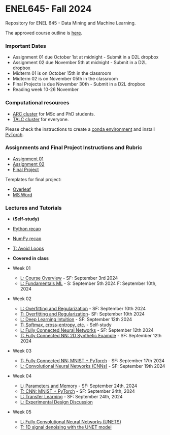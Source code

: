 # ENEL645- Fall 2024
Repository for ENEL 645 - Data Mining and Machine Learning.

The approved course outline is [here](./Slides/ENEL645-Fall2024-course-outline.pdf).

### Important Dates
- Assignment 01 due October 1st at midnight - Submit in a D2L dropbox
- Assignment 02 due November 5th at midnight - Submit in a D2L dropbox
- Midterm 01 is on October 15th in the classroom
- Midterm 02 is on November 05th in the classroom
- Final Projects is due November 30th - Submit in a D2L dropbox
- Reading week 10-26 November 

### Computational resources
- [ARC cluster](https://rcs.ucalgary.ca/ARC_Cluster_Guide) for MSc and PhD students.
- [TALC cluster](https://rcs.ucalgary.ca/index.php/TALC_Cluster#Time_limits) for everyone.

Please check the instructions to create a [conda environment](https://rcs.ucalgary.ca/Conda_on_ARC#Installing_Conda) and install [PyTorch](https://rcs.ucalgary.ca/PyTorch_on_ARC).

### Assignments and Final Project Instructions and Rubric
- [Assignment 01](./Rubrics/Garbage-classification-proposal-assignment.pdf)
- [Assignment 02](./Rubrics/Garbage-classification-programming.pdf)
- [Final  Project](./Rubrics/Final-project-description-rubric-ENEL645.pdf) 

Templates for final project:
- [Overleaf](https://www.overleaf.com/2787846576rwxjwjnhywpf)
- [MS Word](./Slides/final-project-template.docx)

### Lectures and Tutorials 

- **(Self-study)**    
- [Python recap](./Tutorials/python.ipynb)
- [NumPy recap](./Tutorials/numpy.ipynb)
- [T: Avoid Loops](./Tutorials/python_sumpy_programming_style.ipynb)

- **Covered in class**    

- Week 01
    - [L: Course Overview](./Slides/lecture01_course_overview(ENEL645).pdf) - SF: September 3rd 2024
    - [L: Fundamentals ML](./Slides/lecture02_fundamentals_ml.pdf) - S: September 5th 2024 F: September 10th, 2024 
- Week 02
    - [L: Overfitting and Regularization](./Slides/lecture03_overfitting_regularization.pdf) - SF: September 10th 2024 
    - [T: Overfitting and Regularization](./Tutorials/overfitting_regularization.ipynb)- SF: September 10th 2024
    - [L: Deep Learning Intuition](./Slides/lecture04_deep_learning_intuition.pdf) - SF: September 12th 2024
    - [T: Softmax, cross-entropy, etc.](./Tutorials/softmax_one_hot_encoding_loss_functions.ipynb) - Self-study
    - [L: Fully Connected Neural Networks](./Slides/lecture05_fully_connected_neural_networks_ND.pdf) - SF: September 12th 2024
    - [T: Fully Connected NN: 2D Synthetic Example](./Tutorials/fully_connected_neural_network_2D_synthetic_example.ipynb) - SF: September 12th 2024
- Week 03
    - [T: Fully Connected NN: MNIST + PyTorch](./Tutorials/fully_connected_NN_mnist_pytorch.ipynb) - SF: September 17th 2024
    - [L: Convolutional Neural Networks (CNNs)](./Slides/convolutional_neural_networks.pdf) - SF: September 19th 2024
 
- Week 04
    - [L: Parameters and Memory](./Slides/parameters_and_memory.pdf) - SF: September 24th, 2024
    - [T: CNN: MNIST + PyTorch](./Tutorials/CNN_mnist_pytorch.ipynb) - SF: September 24th, 2024
    - [L: Transfer Learning](./Slides/transfer_learning.pdf) - SF: September 24th, 2024
    - [L: Experimental Design Discussion](./Slides/experimental_design_garbage_example.pdf)


- Week 05
    - [L: Fully Convolutional Neural Networks (UNETS)](./Slides/unets.pdf)
    - [T: 1D signal denoising with the UNET model](./Tutorials/denoising_1d_signals.ipynb)




        

